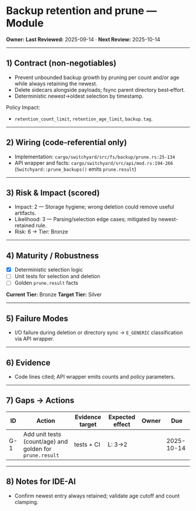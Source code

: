 # Backup retention and prune — Module

**Owner:** <owner>
**Last Reviewed:** 2025-09-14 · **Next Review:** 2025-10-14

---

## 1) Contract (non-negotiables)

- Prevent unbounded backup growth by pruning per count and/or age while always retaining the newest.
- Delete sidecars alongside payloads; fsync parent directory best‑effort.
- Deterministic newest→oldest selection by timestamp.

Policy Impact:

- `retention_count_limit`, `retention_age_limit`, `backup.tag`.

---

## 2) Wiring (code-referential only)

- Implementation: `cargo/switchyard/src/fs/backup/prune.rs:25-134`
- API wrapper and facts: `cargo/switchyard/src/api/mod.rs:194-266` (`Switchyard::prune_backups()` emits `prune.result`)

---

## 3) Risk & Impact (scored)

- Impact: 2 — Storage hygiene; wrong deletion could remove useful artifacts.
- Likelihood: 3 — Parsing/selection edge cases; mitigated by newest-retained rule.
- Risk: 6 → Tier: Bronze

---

## 4) Maturity / Robustness

- [x] Deterministic selection logic
- [ ] Unit tests for selection and deletion
- [ ] Golden `prune.result` facts

**Current Tier:** Bronze
**Target Tier:** Silver

---

## 5) Failure Modes

- I/O failure during deletion or directory sync → `E_GENERIC` classification via API wrapper.

---

## 6) Evidence

- Code lines cited; API wrapper emits counts and policy parameters.

---

## 7) Gaps → Actions

| ID | Action | Evidence target | Expected effect | Owner | Due |
|----|--------|-----------------|-----------------|-------|-----|
| G-1 | Add unit tests (count/age) and golden for `prune.result` | tests + CI | L: 3→2 | <owner> | 2025-10-14 |

---

## 8) Notes for IDE-AI

- Confirm newest entry always retained; validate age cutoff and count clamping.

